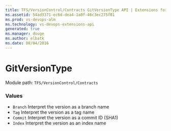 ```yaml
---
title: TFS/VersionControl/Contracts GitVersionType API | Extensions for Visual Studio Team Services
ms.assetid: 54ad3371-ec6d-dea4-1a0f-46c3ec275f81
ms.prod: vs-devops-alm
ms.technology: vs-devops-extensions-api
generated: true
ms.manager: douge
ms.author: elbatk
ms.date: 08/04/2016
---
```


# GitVersionType

Module path: `TFS/VersionControl/Contracts`

### Values

* `Branch` Interpret the version as a branch name
* `Tag` Interpret the version as a tag name
* `Commit` Interpret the version as a commit ID (SHA1)
* `Index` Interpret the version as an index name
